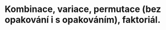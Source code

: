 [//]: # (Materiály převzané z https://www2.karlin.mff.cuni.cz/~portal/kombinatorika/?page=title)

# Kombinace, variace, permutace (bez opakování i s opakováním), faktoriál.

